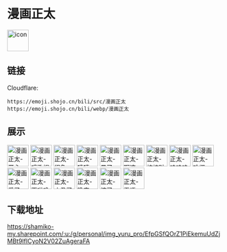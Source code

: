 # 漫画正太
<img src="https://emoji.shojo.cn/bili/src/漫画正太/icon.png" width="50" height="50" alt="icon">

## 链接
Cloudflare:
```
https://emoji.shojo.cn/bili/src/漫画正太
https://emoji.shojo.cn/bili/webp/漫画正太
```
## 展示
<img src="https://emoji.shojo.cn/bili/src/漫画正太/漫画正太-开心.png" width="50" height="50" alt="漫画正太-开心">
<img src="https://emoji.shojo.cn/bili/src/漫画正太/漫画正太-哼歌捏.png" width="50" height="50" alt="漫画正太-哼歌捏">
<img src="https://emoji.shojo.cn/bili/src/漫画正太/漫画正太-很急.png" width="50" height="50" alt="漫画正太-很急">
<img src="https://emoji.shojo.cn/bili/src/漫画正太/漫画正太-嘻嘻.png" width="50" height="50" alt="漫画正太-嘻嘻">
<img src="https://emoji.shojo.cn/bili/src/漫画正太/漫画正太-晕了.png" width="50" height="50" alt="漫画正太-晕了">
<img src="https://emoji.shojo.cn/bili/src/漫画正太/漫画正太-啊这.png" width="50" height="50" alt="漫画正太-啊这">
<img src="https://emoji.shojo.cn/bili/src/漫画正太/漫画正太-棒棒哒.png" width="50" height="50" alt="漫画正太-棒棒哒">
<img src="https://emoji.shojo.cn/bili/src/漫画正太/漫画正太-呜呜呜.png" width="50" height="50" alt="漫画正太-呜呜呜">
<img src="https://emoji.shojo.cn/bili/src/漫画正太/漫画正太-难绷.png" width="50" height="50" alt="漫画正太-难绷">
<img src="https://emoji.shojo.cn/bili/src/漫画正太/漫画正太-爱了.png" width="50" height="50" alt="漫画正太-爱了">
<img src="https://emoji.shojo.cn/bili/src/漫画正太/漫画正太-天啦噜.png" width="50" height="50" alt="漫画正太-天啦噜">
<img src="https://emoji.shojo.cn/bili/src/漫画正太/漫画正太-小丑了.png" width="50" height="50" alt="漫画正太-小丑了">
<img src="https://emoji.shojo.cn/bili/src/漫画正太/漫画正太-晚安.png" width="50" height="50" alt="漫画正太-晚安">
<img src="https://emoji.shojo.cn/bili/src/漫画正太/漫画正太-惊了.png" width="50" height="50" alt="漫画正太-惊了">
<img src="https://emoji.shojo.cn/bili/src/漫画正太/漫画正太-无语.png" width="50" height="50" alt="漫画正太-无语">

## 下载地址

https://shamiko-my.sharepoint.com/:u:/g/personal/img_yuru_pro/EfpGSfQOrZ1PiEkemuUdZjMBt9lfICyoN2V02ZuAgeraFA